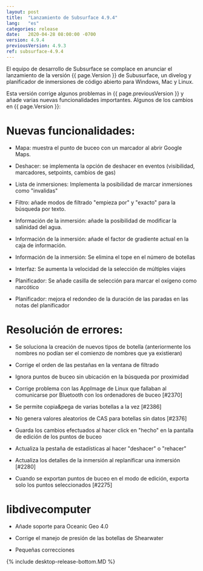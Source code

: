 ```yaml
---
layout: post
title:  "Lanzamiento de Subsurface 4.9.4"
lang:   "es"
categories: release
date:   2020-04-28 08:00:00 -0700
version: 4.9.4
previousVersion: 4.9.3
ref: subsurface-4.9.4
---
```


El equipo de desarrollo de Subsurface se complace en anunciar el lanzamiento de la versión {{ page.Version }} de Subusurface, un divelog y planificador de inmersiones de código abierto para Windows, Mac y Linux.

Esta versión corrige algunos problemas in {{ page.previousVersion }} y añade varias nuevas funcionalidades importantes. Algunos de los cambios en {{ page.Version }}:

# Nuevas funcionalidades:

  - Mapa: muestra el punto de buceo con un marcador al abrir Google Maps.

  - Deshacer: se implementa la opción de deshacer en eventos (visibilidad, marcadores, setpoints, cambios de gas)

  - Lista de inmersiones: Implementa la posibilidad de marcar inmersiones como "invalidas"

  - Filtro: añade modos de filtrado "empieza por" y "exacto" para la búsqueda por texto.

  - Información de la inmersión: añade la posibilidad de modificar la salinidad del agua.

  - Información de la inmersión: añade el factor de gradiente actual en la caja de información.

  - Información de la inmersión: Se elimina el tope en el número de botellas

  - Interfaz: Se aumenta la velocidad de la selección de múltiples viajes

  - Planificador: Se añade casilla de selección para marcar el oxígeno como narcótico

  - Planificador: mejora el redondeo de la duración de las paradas en las notas del planificador

# Resolución de errores:

  - Se soluciona la creación de nuevos tipos de botella (anteriormente los nombres no podían ser el comienzo de nombres que ya existieran)

  - Corrige el orden de las pestañas en la ventana de filtrado

  - Ignora puntos de buceo sin ubicación en la búsqueda por proximidad

  - Corrige problema con las AppImage de Linux que fallaban al comunicarse por  Bluetooth con los ordenadores de buceo \[\#2370\]

  - Se permite copia\&pega de varias botellas a la vez \[\#2386\]

  - No genera valores aleatorios de CAS para botellas sin datos \[\#2376\]

  - Guarda los cambios efectuados al hacer click en "hecho" en la pantalla de edición de los puntos de buceo

  - Actualiza la pestaña de estadísticas al hacer "deshacer" o "rehacer"

  - Actualiza los detalles de la inmersión al replanificar una inmersión \[\#2280\]

  - Cuando se exportan puntos de buceo en el modo de edición, exporta solo los puntos seleccionados \[\#2275\]

# libdivecomputer

  - Añade soporte para Oceanic Geo 4.0

  - Corrige el manejo de presión de las botellas de Shearwater

  - Pequeñas correcciones

{% include desktop-release-bottom.MD %}
